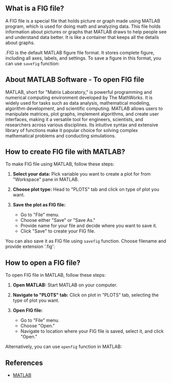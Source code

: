 ## What is a FIG file?

A FIG file is a special file that holds picture or graph made using MATLAB program, which is used for doing math and analyzing data. This file holds information about pictures or graphs that MATLAB draws to help people see and understand data better. It is like a container that keeps all the details about graphs. 

.FIG is the default MATLAB figure file format. It stores complete figure, including all axes, labels, and settings. To save a figure in this format, you can use `savefig` function:

## About MATLAB Software - To open FIG file

MATLAB, short for "Matrix Laboratory," is powerful programming and numerical computing environment developed by The MathWorks. It is widely used for tasks such as data analysis, mathematical modeling, algorithm development, and scientific computing. MATLAB allows users to manipulate matrices, plot graphs, implement algorithms, and create user interfaces, making it a versatile tool for engineers, scientists, and researchers across various disciplines. Its intuitive syntax and extensive library of functions make it popular choice for solving complex mathematical problems and conducting simulations.

## How to create FIG file with MATLAB?

To make FIG file using MATLAB, follow these steps:

1.  **Select your data:** Pick variable you want to create a plot for from "Workspace" pane in MATLAB.
    
2.  **Choose plot type:** Head to "PLOTS" tab and click on type of plot you want.
    
3.  **Save the plot as FIG file:**
    
    -   Go to "File" menu.
    -   Choose either "Save" or "Save As."
    -   Provide name for your file and decide where you want to save it.
    -   Click "Save" to create your FIG file.

You can also save it as FIG file using `savefig` function. Choose filename and provide extension '.fig':

## How to open a FIG file?

To open FIG file in MATLAB, follow these steps:

1.  **Open MATLAB:** Start MATLAB on your computer.
    
2.  **Navigate to "PLOTS" tab:** Click on plot in "PLOTS" tab, selecting the type of plot you want.
    
3.  **Open FIG file:**
    
    -   Go to "File" menu.
    -   Choose "Open."
    -   Navigate to location where your FIG file is saved, select it, and click "Open."

Alternatively, you can use `openfig` function in MATLAB:

## References
* [MATLAB](https://en.wikipedia.org/wiki/MATLAB)
